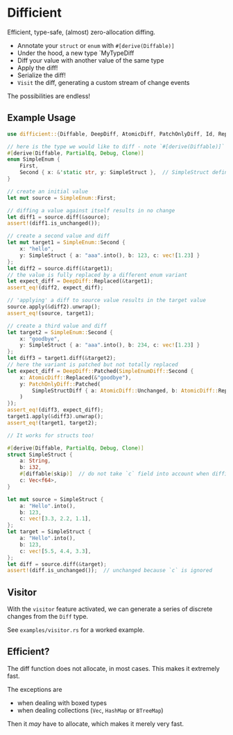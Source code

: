 # Difficient
Efficient, type-safe, (almost) zero-allocation diffing.

* Annotate your `struct` or `enum` with `#[derive(Diffable)]`
* Under the hood, a new type `MyTypeDiff
* Diff your value with another value of the same type
* Apply the diff! 
* Serialize the diff!
* `Visit` the diff, generating a custom stream of change events

The possibilities are endless!


## Example Usage

```rust
use difficient::{Diffable, DeepDiff, AtomicDiff, PatchOnlyDiff, Id, Replace};

// here is the type we would like to diff - note `#[derive(Diffable)]`
#[derive(Diffable, PartialEq, Debug, Clone)]
enum SimpleEnum {
    First,
    Second { x: &'static str, y: SimpleStruct },  // SimpleStruct defined below
}

// create an initial value
let mut source = SimpleEnum::First;

// diffing a value against itself results in no change
let diff1 = source.diff(&source);
assert!(diff1.is_unchanged());

// create a second value and diff
let mut target1 = SimpleEnum::Second {
    x: "hello",
    y: SimpleStruct { a: "aaa".into(), b: 123, c: vec![1.23] }
};
let diff2 = source.diff(&target1);
// the value is fully replaced by a different enum variant
let expect_diff = DeepDiff::Replaced(&target1);
assert_eq!(diff2, expect_diff);

// 'applying' a diff to source value results in the target value
source.apply(&diff2).unwrap();
assert_eq!(source, target1);

// create a third value and diff
let target2 = SimpleEnum::Second {
    x: "goodbye",
    y: SimpleStruct { a: "aaa".into(), b: 234, c: vec![1.23] }
};
let diff3 = target1.diff(&target2);
// here the variant is patched but not totally replaced
let expect_diff = DeepDiff::Patched(SimpleEnumDiff::Second {
    x: AtomicDiff::Replaced(&"goodbye"),
    y: PatchOnlyDiff::Patched(
        SimpleStructDiff { a: AtomicDiff::Unchanged, b: AtomicDiff::Replaced(&234) }
    )
});
assert_eq!(diff3, expect_diff);
target1.apply(&diff3).unwrap();
assert_eq!(target1, target2);

// It works for structs too!

#[derive(Diffable, PartialEq, Debug, Clone)]
struct SimpleStruct {
    a: String,
    b: i32,
    #[diffable(skip)]  // do not take `c` field into account when diffing
    c: Vec<f64>,
}

let mut source = SimpleStruct {
    a: "Hello".into(),
    b: 123,
    c: vec![3.3, 2.2, 1.1],
};
let target = SimpleStruct {
    a: "Hello".into(),
    b: 123,
    c: vec![5.5, 4.4, 3.3],
};
let diff = source.diff(&target);
assert!(diff.is_unchanged());  // unchanged because `c` is ignored
```

## Visitor

With the `visitor` feature activated, we can generate a series of discrete changes from the `Diff` type.

See `examples/visitor.rs` for a worked example.


## Efficient?

The diff function does not allocate, in most cases. This makes it extremely fast.

The exceptions are

* when dealing with boxed types
* when dealing collections (`Vec`, `HashMap` or `BTreeMap`)

Then it _may_ have to allocate, which makes it merely very fast.
